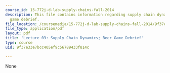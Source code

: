 ```yaml
---
course_id: 15-772j-d-lab-supply-chains-fall-2014
description: This file contains information regarding supply chain dynamics; beer
  game debrief.
file_location: /coursemedia/15-772j-d-lab-supply-chains-fall-2014/9f37e33e7bcc405ef9c56789433f814c_MIT15_772JF14_Lec03.pdf
file_type: application/pdf
layout: pdf
title: 'Lecture 03: Supply Chain Dynamics; Beer Game Debrief'
type: course
uid: 9f37e33e7bcc405ef9c56789433f814c

---
```

None